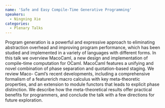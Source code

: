 ```yaml
---
name: 'Safe and Easy Compile-Time Generative Programming'
speakers:
  - Ningning Xie
categories:
  - Plenary Talks
---
```


Program generation is a powerful and expressive approach to eliminating abstraction
overhead and improving program performance, which has been studied
and implemented in a variety of languages with different forms.
In this talk we overview MacoCaml, a new design and implementation of
compile-time computation for OCaml. MacoCaml features a unifying and novel
combination of phase separation and quotation-based staging. We review Maco-
Caml’s recent developments, including a comprehensive formalism of a featurerich
macro calculus with key meta-theoretic properties, and an extension to
module functors that leads to explicit phase distinction. We describe how the
meta-theoretical results offer practical benefits for programmers, and conclude
the talk with a few directions for future exploration.
